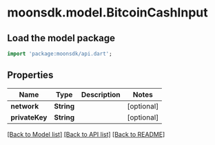 # moonsdk.model.BitcoinCashInput

## Load the model package
```dart
import 'package:moonsdk/api.dart';
```

## Properties
Name | Type | Description | Notes
------------ | ------------- | ------------- | -------------
**network** | **String** |  | [optional] 
**privateKey** | **String** |  | [optional] 

[[Back to Model list]](../README.md#documentation-for-models) [[Back to API list]](../README.md#documentation-for-api-endpoints) [[Back to README]](../README.md)


